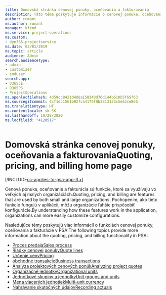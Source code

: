```yaml
---
title: Domovská stránka cenovej ponuky, oceňovania a fakturovania
description: Táto téma poskytuje informácie o cenovej ponuke, oceňovaní a fakturácii.
author: rumant
ms.author: rumant
manager: kfend
ms.service: project-operations
ms.custom:
- dyn365-projectservice
ms.date: 03/01/2019
ms.topic: article
audience: Admin
search.audienceType:
- admin
- customizer
- enduser
search.app:
- D365CE
- D365PS
- ProjectOperations
ms.openlocfilehash: 4d59cc8421d4d8a158340d76d144b610b5f65f63
ms.sourcegitcommit: 4cf1dc1561b92fca4175f0b3813133c5e63ce8e6
ms.translationtype: HT
ms.contentlocale: sk-SK
ms.lasthandoff: 10/28/2020
ms.locfileid: "4120517"
---
```

# <a name="quoting-pricing-and-billing-home-page"></a><span data-ttu-id="2861c-103">Domovská stránka cenovej ponuky, oceňovania a fakturovania</span><span class="sxs-lookup"><span data-stu-id="2861c-103">Quoting, pricing, and billing home page</span></span>

[!INCLUDE[cc-applies-to-psa-app-3.x](../includes/cc-applies-to-psa-app-3x.md)]

<span data-ttu-id="2861c-104">Cenová ponuka, oceňovanie a fakturácia sú funkcie, ktoré sa využívajú vo veľkých aj malých organizáciách.</span><span class="sxs-lookup"><span data-stu-id="2861c-104">Quoting, pricing, and billing are features that are used by both small and large organizations.</span></span> <span data-ttu-id="2861c-105">Pochopením, ako tieto funkcie fungujú v aplikácii, môžu organizácie ľahšie prispôsobiť konfigurácie.</span><span class="sxs-lookup"><span data-stu-id="2861c-105">By understanding how these features work in the application, organizations can more easily customize configurations.</span></span>

<span data-ttu-id="2861c-106">Nasledujúce témy poskytujú viac informácií o funkciách cenovej ponuky, oceňovania a fakturácie v PSA:</span><span class="sxs-lookup"><span data-stu-id="2861c-106">The following topics provide more information about the quoting, pricing, and billing functionality in PSA:</span></span>

- [<span data-ttu-id="2861c-107">Proces predaja</span><span class="sxs-lookup"><span data-stu-id="2861c-107">Sales process</span></span>](basic-sales-process.md)
- [<span data-ttu-id="2861c-108">Riadky cenovej ponuky</span><span class="sxs-lookup"><span data-stu-id="2861c-108">Quote lines</span></span>](basic-quote-lines.md)
- [<span data-ttu-id="2861c-109">Určenie ceny</span><span class="sxs-lookup"><span data-stu-id="2861c-109">Pricing</span></span>](basic-pricing.md)
- [<span data-ttu-id="2861c-110">obchodné transakcie</span><span class="sxs-lookup"><span data-stu-id="2861c-110">Business transactions</span></span>](basic-business-transactions.md)
- [<span data-ttu-id="2861c-111">Analýza projektových cenových ponúk</span><span class="sxs-lookup"><span data-stu-id="2861c-111">Analyzing project quotes</span></span>](basic-analyzing-quotes.md)
- [<span data-ttu-id="2861c-112">Organizačné jednotky</span><span class="sxs-lookup"><span data-stu-id="2861c-112">Organizational units</span></span>](advanced-organizational.md)
- [<span data-ttu-id="2861c-113">Jednotkové skupiny a jednotky</span><span class="sxs-lookup"><span data-stu-id="2861c-113">Unit groups and units</span></span>](advanced-units.md)
- [<span data-ttu-id="2861c-114">Mena viacerých jednotiek</span><span class="sxs-lookup"><span data-stu-id="2861c-114">Multi-unit currency</span></span>](advanced-currency.md)
- [<span data-ttu-id="2861c-115">Nahrávanie skutočných údajov</span><span class="sxs-lookup"><span data-stu-id="2861c-115">Recording actuals</span></span>](advanced-actuals.md)
